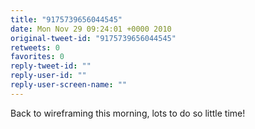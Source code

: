 ```yaml
---
title: "9175739656044545"
date: Mon Nov 29 09:24:01 +0000 2010
original-tweet-id: "9175739656044545"
retweets: 0
favorites: 0
reply-tweet-id: ""
reply-user-id: ""
reply-user-screen-name: ""
---
```

Back to wireframing this morning, lots to do so little time!
